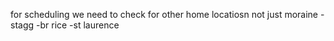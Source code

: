 for scheduling we need to check for other home locatiosn not just moraine 
-stagg
-br rice
-st laurence 